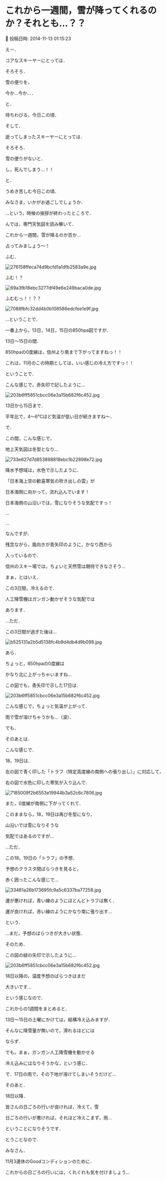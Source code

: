 # これから一週間，雪が降ってくれるのか？それとも…？？

📅 投稿日時: 2014-11-13 01:15:23

えー．


コアなスキーヤーにとっては．


そろそろ．


雪の便りを，


今か…今か．．．


と．


待ちわびる，今日この頃．





そして．


逝ってしまったスキーヤーにとっては．


そろそろ．


雪の便りがないと．


し，死んでしまう…！！


と．


うめき苦しむ今日この頃．





みなさま，いかがお過ごしでしょうか．





…という，時候の挨拶が終わったところで．





んでは，専門天気図を読み解いて．


これから一週間，雪が降るのか否か…


占ってみましょう～！





ふむ．




![276158ffeca74d9bcfd1a1dfb2583a9e.jpg](images/276158ffeca74d9bcfd1a1dfb2583a9e.jpg)




ふむ！？




![69a3fb18ebc3277df49e6e249baca0de.jpg](images/69a3fb18ebc3277df49e6e249baca0de.jpg)




ふむむっ！！？？




![7088fbfc32dd4b0b108586edcfee1e9f.jpg](images/7088fbfc32dd4b0b108586edcfee1e9f.jpg)




…ということで．


一番上から，13日，14日，15日の850hpa図ですが．


13日～15日の間．


850hpaの0度線は，信州より南まで下がってますねっ！！


これは，11月のこの時期としては，いい感じの冷え方ですっ！！





ということで．


こんな感じで，赤矢印で記したように…




![203b6ff5851cbcc06e3a15b682f6c452.jpg](images/203b6ff5851cbcc06e3a15b682f6c452.jpg)




13日から15日まで．


平年比で，4～6℃ほど気温が低い日が続きますね～．





で．


この間，こんな感じで，


地上天気図は冬型となり…




![733e627d7d853898818ebc1b22898e72.jpg](images/733e627d7d853898818ebc1b22898e72.jpg)




降水予想域は，水色で示したように．


「日本海上空の歓喜寒気の吹き出しの雲」が


日本海側に向かって，流れ込んでいます！


日本海側の山沿いでは，雪になりそうな気配ですっ！





…


…


なんですが．


残念ながら，風向きが青矢印のように，かなり西から


入っているので．


信州のスキー場では，ちょいと天然雪は期待できなさそう…





まぁ，とはいえ．


この3日間，冷えるので．


人工降雪機はガンガン動かせそうな気配では


あります．





…ただ．


この3日間が過ぎた後は…




![b525131a2b5d5138fc4b9d4db4d9b098.jpg](images/b525131a2b5d5138fc4b9d4db4d9b098.jpg)




あら．


ちょっと，850hpaの0度線は


かなり北に上がっちゃいますね…





この図でも，青矢印で示した17日は．




![203b6ff5851cbcc06e3a15b682f6c452.jpg](images/203b6ff5851cbcc06e3a15b682f6c452.jpg)




こんな感じで，ちょっと気温が上がって．


雨で雪が溶けちゃうかも…（涙）．





でも．


そのあとは．


こんな感じで．


18，19日は．


左の図で青く印した「トラフ（特定高度線の南側への張り出し）」に対応して，


右の図で水色に印した寒気が入り込んで．




![7185009f2b6553e19944b3a52c6c7806.jpg](images/7185009f2b6553e19944b3a52c6c7806.jpg)




また，0度線が南側に下がってくれて．


このままなら，18，19日は再び冬型になり，


山沿いでは雪になりそうな


気配ではあるのですが…





…ただ．


この18，19日の「トラフ」の予想．


予想のクラスタ間ばらつきを見ると，


赤く囲ったこんな感じで…




![33481a26b173695fc9a5c6337ba77258.jpg](images/33481a26b173695fc9a5c6337ba77258.jpg)




運が悪ければ，青い線のようにほとんどトラフは無く．


運が良ければ，赤い線のようにかなり南に張り出す…


という．


…まだ，予想のばらつきが大きい状態．


そのため．


この図の緑の矢印で示したように…




![203b6ff5851cbcc06e3a15b682f6c452.jpg](images/203b6ff5851cbcc06e3a15b682f6c452.jpg)




18日以降の，温度予想のばらつきはまだ


大きいです…





という感じなので．


これからの1週間をまとめると．





13日～15日の土曜にかけては，結構冷え込みますが．


そんなに降雪量が無いので，滑れるほどには


ならず．


でも，まぁ，ガンガン人工降雪機を動かせる


冷え込みにはなりそうかな，という感じ．





で．17日の雨で，その下地が溶けてしまいそうだけど…





そのあと．


18日以降．


皆さんの日ごろの行いが良ければ，冷えて，雪


日ごろの行いが悪ければ，それほど冷えこまず，雨…


ということになりそうです．





とうことなので．


みなさん．


11月3連休のGoodコンディションのために．


これからの日ごろの行いには，くれぐれも気を付けましょう…
